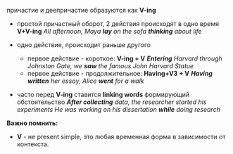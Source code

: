 причастие и деепричастие образуются как **V-ing**

* простой причастный оборот, 2 действия происходят в одно время
  **V+V-ing**
	*All afternoon, Maya **lay** on the sofa **thinking** about life*

* одно действие, происходит раньше другого
	* первое действие - короткое: **V-ing + V**
		***Entering** Harvard through Johnston Gate, we **saw** the famous John Harvard Statue*
	* первое действие - продолжительное: **Having+V3 + V**
		***Having written** her essay, Alice **went** for a walk*

* часто перед **V-ing** ставится **linking words** формирующий обстоятельство
	***After collecting** data, the researcher started his experiments*
	*He was working on his dissertation **while** doing research*

**Важно помнить:**
* **V** - не present simple, это любая временная форма в зависимости от контекста.